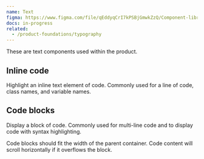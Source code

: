```yaml
---
name: Text
figma: https://www.figma.com/file/qEddyqCrI7kPSBjGmwkZzQ/Component-library?node-id=19965%3A0
docs: in-progress
related:
  - /product-foundations/typography
---
```


These are text components used within the product.

## Inline code

Highlight an inline text element of code. Commonly used for a line of code, class names, and variable names.

## Code blocks

Display a block of code. Commonly used for multi-line code and to display code with syntax highlighting.

Code blocks should fit the width of the parent container. Code content will scroll horizontally if it overflows the block.
